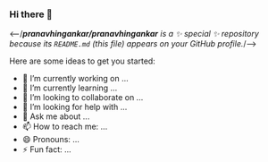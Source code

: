 ### Hi there 👋


<--/***pranavhingankar/pranavhingankar** is a ✨ _special_ ✨ repository because its `README.md` (this file) appears on your GitHub profile.*/-->

Here are some ideas to get you started:

- 🔭 I’m currently working on ...
- 🌱 I’m currently learning ...
- 👯 I’m looking to collaborate on ...
- 🤔 I’m looking for help with ...
- 💬 Ask me about ...
- 📫 How to reach me: ...
- 😄 Pronouns: ...
- ⚡ Fun fact: ...

